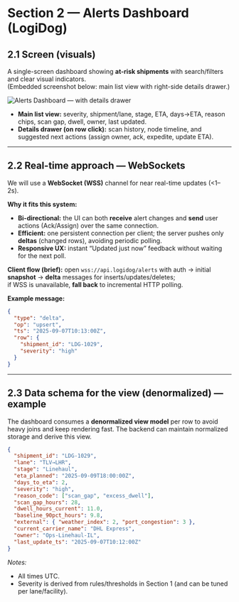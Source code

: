 # Section 2 — Alerts Dashboard (LogiDog)

## 2.1 Screen (visuals)

A single-screen dashboard showing **at-risk shipments** with search/filters and clear visual indicators.  
(Embedded screenshot below: main list view with right-side details drawer.)

![Alerts Dashboard — with details drawer](img/alerts_dashboard_drawer.png)

- **Main list view:** severity, shipment/lane, stage, ETA, days→ETA, reason chips, scan gap, dwell, owner, last updated.
- **Details drawer (on row click):** scan history, node timeline, and suggested next actions (assign owner, ack, expedite, update ETA).

---

## 2.2 Real-time approach — WebSockets

We will use a **WebSocket (WSS)** channel for near real-time updates (<1–2s).

**Why it fits this system:**

- **Bi-directional:** the UI can both **receive** alert changes and **send** user actions (Ack/Assign) over the same connection.
- **Efficient:** one persistent connection per client; the server pushes only **deltas** (changed rows), avoiding periodic polling.
- **Responsive UX:** instant “Updated just now” feedback without waiting for the next poll.

**Client flow (brief):**
open `wss://api.logidog/alerts` with auth → initial **snapshot** → **delta** messages for inserts/updates/deletes;  
if WSS is unavailable, **fall back** to incremental HTTP polling.

**Example message:**

```json
{
  "type": "delta",
  "op": "upsert",
  "ts": "2025-09-07T10:13:00Z",
  "row": {
    "shipment_id": "LDG-1029",
    "severity": "high"
  }
}
```

---

## 2.3 Data schema for the view (denormalized) — example

The dashboard consumes a **denormalized view model** per row to avoid heavy joins and keep rendering fast. The backend can maintain normalized storage and derive this view.

```json
{
  "shipment_id": "LDG-1029",
  "lane": "TLV→LHR",
  "stage": "Linehaul",
  "eta_planned": "2025-09-09T18:00:00Z",
  "days_to_eta": 2,
  "severity": "high",
  "reason_code": ["scan_gap", "excess_dwell"],
  "scan_gap_hours": 28,
  "dwell_hours_current": 11.0,
  "baseline_90pct_hours": 9.8,
  "external": { "weather_index": 2, "port_congestion": 3 },
  "current_carrier_name": "DHL Express",
  "owner": "Ops-Linehaul-IL",
  "last_update_ts": "2025-09-07T10:12:00Z"
}
```

_Notes:_

- All times UTC.
- Severity is derived from rules/thresholds in Section 1 (and can be tuned per lane/facility).
